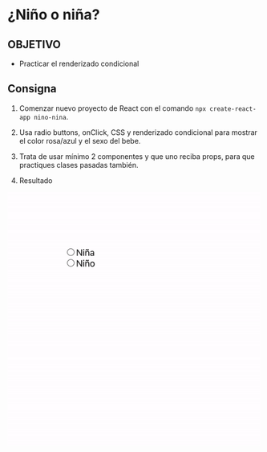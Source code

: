 # ¿Niño o niña?

## OBJETIVO
- Practicar el renderizado condicional

## Consigna

1. Comenzar nuevo proyecto de React con el comando `npx create-react-app nino-nina`.

2. Usa radio buttons, onClick, CSS y renderizado condicional para mostrar el color rosa/azul y el sexo del bebe.

4. Trata de usar mínimo 2 componentes y que uno reciba props, para que practiques clases pasadas también.

5. Resultado
<img src="./resultado.gif">
